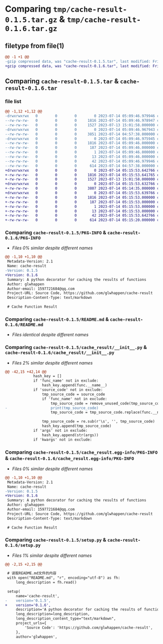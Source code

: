 # Comparing `tmp/cache-result-0.1.5.tar.gz` & `tmp/cache-result-0.1.6.tar.gz`

## filetype from file(1)

```diff
@@ -1 +1 @@
-gzip compressed data, was "cache-result-0.1.5.tar", last modified: Fri Jul 14 05:09:46 2023, max compression
+gzip compressed data, was "cache-result-0.1.6.tar", last modified: Fri Jul 14 05:15:53 2023, max compression
```

## Comparing `cache-result-0.1.5.tar` & `cache-result-0.1.6.tar`

### file list

```diff
@@ -1,12 +1,12 @@
-drwxrwxrwx   0        0        0        0 2023-07-14 05:09:46.979946 cache-result-0.1.5/
--rw-rw-rw-   0        0        0     1816 2023-07-14 05:09:46.978947 cache-result-0.1.5/PKG-INFO
--rw-rw-rw-   0        0        0     1527 2023-07-13 15:01:58.000000 cache-result-0.1.5/README.md
-drwxrwxrwx   0        0        0        0 2023-07-14 05:09:46.967943 cache-result-0.1.5/cache_result/
--rw-rw-rw-   0        0        0     3851 2023-07-14 04:57:38.000000 cache-result-0.1.5/cache_result/__init__.py
-drwxrwxrwx   0        0        0        0 2023-07-14 05:09:46.975945 cache-result-0.1.5/cache_result.egg-info/
--rw-rw-rw-   0        0        0     1816 2023-07-14 05:09:46.000000 cache-result-0.1.5/cache_result.egg-info/PKG-INFO
--rw-rw-rw-   0        0        0      187 2023-07-14 05:09:46.000000 cache-result-0.1.5/cache_result.egg-info/SOURCES.txt
--rw-rw-rw-   0        0        0        1 2023-07-14 05:09:46.000000 cache-result-0.1.5/cache_result.egg-info/dependency_links.txt
--rw-rw-rw-   0        0        0       13 2023-07-14 05:09:46.000000 cache-result-0.1.5/cache_result.egg-info/top_level.txt
--rw-rw-rw-   0        0        0       42 2023-07-14 05:09:46.979946 cache-result-0.1.5/setup.cfg
--rw-rw-rw-   0        0        0      614 2023-07-14 04:57:38.000000 cache-result-0.1.5/setup.py
+drwxrwxrwx   0        0        0        0 2023-07-14 05:15:53.642766 cache-result-0.1.6/
+-rw-rw-rw-   0        0        0     1816 2023-07-14 05:15:53.641765 cache-result-0.1.6/PKG-INFO
+-rw-rw-rw-   0        0        0     1527 2023-07-13 15:01:58.000000 cache-result-0.1.6/README.md
+drwxrwxrwx   0        0        0        0 2023-07-14 05:15:53.632766 cache-result-0.1.6/cache_result/
+-rw-rw-rw-   0        0        0     3807 2023-07-14 05:14:35.000000 cache-result-0.1.6/cache_result/__init__.py
+drwxrwxrwx   0        0        0        0 2023-07-14 05:15:53.639766 cache-result-0.1.6/cache_result.egg-info/
+-rw-rw-rw-   0        0        0     1816 2023-07-14 05:15:53.000000 cache-result-0.1.6/cache_result.egg-info/PKG-INFO
+-rw-rw-rw-   0        0        0      187 2023-07-14 05:15:53.000000 cache-result-0.1.6/cache_result.egg-info/SOURCES.txt
+-rw-rw-rw-   0        0        0        1 2023-07-14 05:15:53.000000 cache-result-0.1.6/cache_result.egg-info/dependency_links.txt
+-rw-rw-rw-   0        0        0       13 2023-07-14 05:15:53.000000 cache-result-0.1.6/cache_result.egg-info/top_level.txt
+-rw-rw-rw-   0        0        0       42 2023-07-14 05:15:53.642766 cache-result-0.1.6/setup.cfg
+-rw-rw-rw-   0        0        0      614 2023-07-14 05:15:20.000000 cache-result-0.1.6/setup.py
```

### Comparing `cache-result-0.1.5/PKG-INFO` & `cache-result-0.1.6/PKG-INFO`

 * *Files 0% similar despite different names*

```diff
@@ -1,10 +1,10 @@
 Metadata-Version: 2.1
 Name: cache-result
-Version: 0.1.5
+Version: 0.1.6
 Summary: A python decorator for caching the results of functions
 Author: glwhappen
 Author-email: 1597721684@qq.com
 Project-URL: Source Code, https://github.com/glwhappen/cache-result
 Description-Content-Type: text/markdown
 
 # Cache Function Result
```

### Comparing `cache-result-0.1.5/README.md` & `cache-result-0.1.6/README.md`

 * *Files identical despite different names*

### Comparing `cache-result-0.1.5/cache_result/__init__.py` & `cache-result-0.1.6/cache_result/__init__.py`

 * *Files 2% similar despite different names*

```diff
@@ -42,15 +42,14 @@
             hash_key = []
             if 'func_name' not in exclude:
                 hash_key.append(func.__name__)
             if 'source_code' not in exclude:
                 tmp_source_code = source_code
                 if 'func_name' not in exclude:
                     tmp_source_code = remove_unused_code(tmp_source_code)
-                    print(tmp_source_code)
                     tmp_source_code = tmp_source_code.replace(func.__name__, '')
 
                 tmp_source_code = re.sub(r'\s', '', tmp_source_code)
                 hash_key.append(tmp_source_code)
             if 'args' not in exclude:
                 hash_key.append(str(args))
             if 'kwargs' not in exclude:
```

### Comparing `cache-result-0.1.5/cache_result.egg-info/PKG-INFO` & `cache-result-0.1.6/cache_result.egg-info/PKG-INFO`

 * *Files 0% similar despite different names*

```diff
@@ -1,10 +1,10 @@
 Metadata-Version: 2.1
 Name: cache-result
-Version: 0.1.5
+Version: 0.1.6
 Summary: A python decorator for caching the results of functions
 Author: glwhappen
 Author-email: 1597721684@qq.com
 Project-URL: Source Code, https://github.com/glwhappen/cache-result
 Description-Content-Type: text/markdown
 
 # Cache Function Result
```

### Comparing `cache-result-0.1.5/setup.py` & `cache-result-0.1.6/setup.py`

 * *Files 1% similar despite different names*

```diff
@@ -2,15 +2,15 @@
 
 # 读取README.md文件的内容
 with open("README.md", "r", encoding="utf-8") as fh:
     long_description = fh.read()
 
 setup(
     name='cache-result',
-    version='0.1.5',
+    version='0.1.6',
     description='A python decorator for caching the results of functions',
     long_description=long_description,
     long_description_content_type="text/markdown",
     project_urls={
         'Source Code': 'https://github.com/glwhappen/cache-result',
     },
     author='glwhappen',
```

